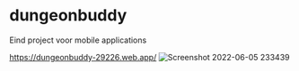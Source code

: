 # dungeonbuddy
Eind project voor mobile applications


https://dungeonbuddy-29226.web.app/
![Screenshot 2022-06-05 233439](https://user-images.githubusercontent.com/72300731/172071702-369eb254-6a5b-4c95-a625-79a46ee800ee.png)
